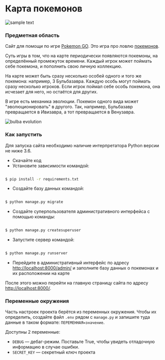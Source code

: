 # Карта покемонов

![sample text](https://dvmn.org/filer/canonical/1563275070/172/)

### Предметная область

Сайт для помощи по игре [Pokemon GO](https://www.pokemongo.com/en-us/). Это игра про ловлю [покемонов](https://ru.wikipedia.org/wiki/%D0%9F%D0%BE%D0%BA%D0%B5%D0%BC%D0%BE%D0%BD).

Суть игры в том, что на карте периодически появляются покемоны, на определённый промежуток времени. Каждый игрок может поймать себе покемона, и пополнить свою личную коллекцию.

На карте может быть сразу несколько особей одного и того же покемона: например, 3 Бульбазавра. Каждую особь могут поймать сразу несколько игроков. Если игрок поймал себе особь покемона, она исчезает для него, но остаётся для других.

В игре есть механика эволюции. Покемон одного вида может "эволюционировать" в другого. Так, например, Бульбазавр превращается в Ивизавра, а тот превращается в Венузавра.

![bulba evolution](https://dvmn.org/filer/canonical/1562265973/167/)

### Как запустить

Для запуска сайта необходимо наличие интерпретатора Python версии не ниже 3.6.

- Скачайте код
- Установите зависимости командой:
```bash

$ pip install -r requirements.txt

```
- Создайте базу данных командой:
```bash

$ python manage.py migrate

```
- Создайте суперпользователя административного интерфейса с помощью команды:
```bash

$ python manage.py createsuperuser

```
- Запустите сервер командой:
```bash

$ python manage.py runserver

```
- Перейдите в административный интерфейс по адресу [http://localhost:8000/admin/](http://localhost:8000/admin/) и заполните базу данных о покемонах и их расположении на карте

После этого можно перейти на главную страницу сайта по адресу [http://localhost:8000/](http://localhost:8000/).

### Переменные окружения

Часть настроек проекта берётся из переменных окружения. Чтобы их определить, создайте файл `.env` рядом с `manage.py` и запишите туда данные в таком формате: `ПЕРЕМЕННАЯ=значение`.

Доступны 2 переменные:
- `DEBUG` — дебаг-режим. Поставьте True, чтобы увидеть отладочную информацию в случае ошибки.
- `SECRET_KEY` — секретный ключ проекта
